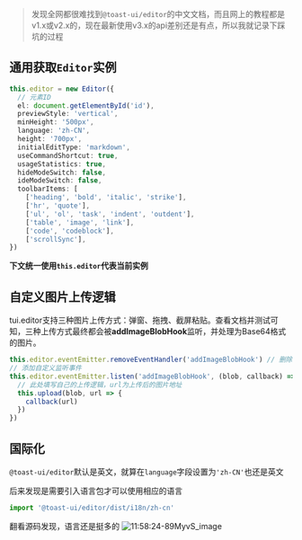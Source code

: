 
> 发现全网都很难找到`@toast-ui/editor`的中文文档，而且网上的教程都是v1.x或v2.x的，现在最新使用v3.x的api差别还是有点，所以我就记录下踩坑的过程

## 通用获取`Editor`实例

```typescript
this.editor = new Editor({
  // 元素ID
  el: document.getElementById('id'),
  previewStyle: 'vertical',
  minHeight: '500px',
  language: 'zh-CN',
  height: '700px',
  initialEditType: 'markdown',
  useCommandShortcut: true,
  usageStatistics: true,
  hideModeSwitch: false,
  ideModeSwitch: false,
  toolbarItems: [
    ['heading', 'bold', 'italic', 'strike'],
    ['hr', 'quote'],
    ['ul', 'ol', 'task', 'indent', 'outdent'],
    ['table', 'image', 'link'],
    ['code', 'codeblock'],
    ['scrollSync'],
})
```

**下文统一使用`this.editor`代表当前实例**

## 自定义图片上传逻辑

tui.editor支持三种图片上传方式：弹窗、拖拽、截屏粘贴。查看文档并测试可知，三种上传方式最终都会被**addImageBlobHook**监听，并处理为Base64格式的图片。

```javascript
this.editor.eventEmitter.removeEventHandler('addImageBlobHook') // 删除默认监听事件
// 添加自定义监听事件
this.editor.eventEmitter.listen('addImageBlobHook', (blob, callback) => {
  // 此处填写自己的上传逻辑，url为上传后的图片地址
  this.upload(blob, url => {
    callback(url)
  })
})
```
## 国际化

`@toast-ui/editor`默认是英文，就算在`language`字段设置为`'zh-CN'`也还是英文

后来发现是需要引入语言包才可以使用相应的语言

```javascript
import '@toast-ui/editor/dist/i18n/zh-cn'
```

翻看源码发现，语言还是挺多的
![11:58:24-89MyvS_image](https://upic.fassr.com/uPic/2022-08-19/11:58:24-89MyvS_image.png)
